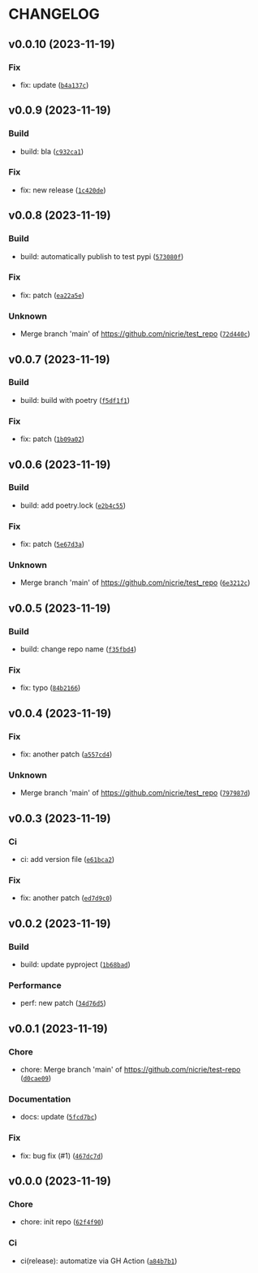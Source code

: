 # CHANGELOG



## v0.0.10 (2023-11-19)

### Fix

* fix: update ([`b4a137c`](https://github.com/nicrie/test_repo/commit/b4a137c4dc1eba0bd8b16a84e45d093f91672622))


## v0.0.9 (2023-11-19)

### Build

* build: bla ([`c932ca1`](https://github.com/nicrie/test_repo/commit/c932ca149db9190738952cca5020f7b387246245))

### Fix

* fix: new release ([`1c420de`](https://github.com/nicrie/test_repo/commit/1c420de4afdcb9f199278cb752d5295335ab19de))


## v0.0.8 (2023-11-19)

### Build

* build: automatically publish to test pypi ([`573080f`](https://github.com/nicrie/test_repo/commit/573080fe33e568bb2805c8930856843bd9f6f5eb))

### Fix

* fix: patch ([`ea22a5e`](https://github.com/nicrie/test_repo/commit/ea22a5e5914b48f18b840a3ee51e70d69cc2ba55))

### Unknown

* Merge branch &#39;main&#39; of https://github.com/nicrie/test_repo ([`72d440c`](https://github.com/nicrie/test_repo/commit/72d440caec8cc5c069f935c8087d65d3ea7a2c51))


## v0.0.7 (2023-11-19)

### Build

* build: build with poetry ([`f5df1f1`](https://github.com/nicrie/test_repo/commit/f5df1f1f43052f5fe7de1f262870f0dc102b9c09))

### Fix

* fix: patch ([`1b09a02`](https://github.com/nicrie/test_repo/commit/1b09a02988012aab12558f8e24b2a3060336a870))


## v0.0.6 (2023-11-19)

### Build

* build: add poetry.lock ([`e2b4c55`](https://github.com/nicrie/test_repo/commit/e2b4c55aa33d03468bf29e55c05286edf78f2a9b))

### Fix

* fix: patch ([`5e67d3a`](https://github.com/nicrie/test_repo/commit/5e67d3abf6528d068a9627736fd1b5b2317e449d))

### Unknown

* Merge branch &#39;main&#39; of https://github.com/nicrie/test_repo ([`6e3212c`](https://github.com/nicrie/test_repo/commit/6e3212c882c53c61af11ba557b05f162bf2020db))


## v0.0.5 (2023-11-19)

### Build

* build: change repo name ([`f35fbd4`](https://github.com/nicrie/test_repo/commit/f35fbd4cd67cbce475ecd5523cf60059a2cf4e22))

### Fix

* fix: typo ([`84b2166`](https://github.com/nicrie/test_repo/commit/84b2166f0a41e988d0e64c33506e562fcf5efe03))


## v0.0.4 (2023-11-19)

### Fix

* fix: another patch ([`a557cd4`](https://github.com/nicrie/test_repo/commit/a557cd4f2a17bb38d1a03a22ec6e7b9c33858676))

### Unknown

* Merge branch &#39;main&#39; of https://github.com/nicrie/test_repo ([`797987d`](https://github.com/nicrie/test_repo/commit/797987de19be3d0234b2e5fe7421d7def2637225))


## v0.0.3 (2023-11-19)

### Ci

* ci: add version file ([`e61bca2`](https://github.com/nicrie/test_repo/commit/e61bca2f9062d2845624b0f0126cedef950e6250))

### Fix

* fix: another patch ([`ed7d9c0`](https://github.com/nicrie/test_repo/commit/ed7d9c0123929bac776662bab61b2f7ca62d9dab))


## v0.0.2 (2023-11-19)

### Build

* build: update pyproject ([`1b68bad`](https://github.com/nicrie/test_repo/commit/1b68bad46eb21c52bda7f681df0a2204d91df5e9))

### Performance

* perf: new patch ([`34d76d5`](https://github.com/nicrie/test_repo/commit/34d76d58271c29a640abe1876eecc275fb1bebab))


## v0.0.1 (2023-11-19)

### Chore

* chore: Merge branch &#39;main&#39; of https://github.com/nicrie/test-repo ([`d0cae09`](https://github.com/nicrie/test_repo/commit/d0cae09c89f23504df051fb1999c308bd01cf855))

### Documentation

* docs: update ([`5fcd7bc`](https://github.com/nicrie/test_repo/commit/5fcd7bc4504ff649387c62391870be1011fa8446))

### Fix

* fix: bug fix (#1) ([`467dc7d`](https://github.com/nicrie/test_repo/commit/467dc7da072f517422890ed93d4d40da9ec5cf82))


## v0.0.0 (2023-11-19)

### Chore

* chore: init repo ([`62f4f90`](https://github.com/nicrie/test_repo/commit/62f4f904a5bded9a8ec49a5b4ede6fb95069494d))

### Ci

* ci(release): automatize via GH Action ([`a84b7b1`](https://github.com/nicrie/test_repo/commit/a84b7b1ea9d841d6ac6122214c3646af1bb16afc))

